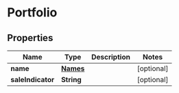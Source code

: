 

# Portfolio


## Properties

| Name | Type | Description | Notes |
|------------ | ------------- | ------------- | -------------|
|**name** | [**Names**](Names.md) |  |  [optional] |
|**saleIndicator** | **String** |  |  [optional] |



